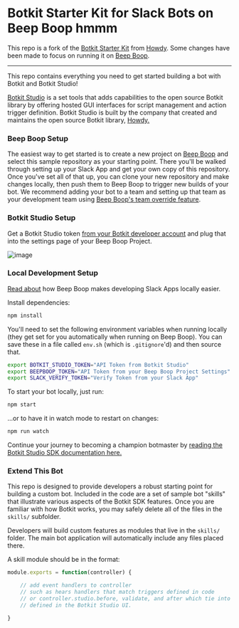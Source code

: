 # Botkit Starter Kit for Slack Bots on Beep Boop hmmm

This repo is a fork of the [Botkit Starter Kit](https://github.com/howdyai/botkit-starter-slack) from [Howdy](https://howdy.ai/).  Some changes have been made to focus on running it on [Beep Boop][beepboop].

---

This repo contains everything you need to get started building a bot with Botkit and Botkit Studio!

[Botkit Studio](https://studio.botkit.ai/) is a set tools that adds capabilities
to the open source Botkit library by offering hosted GUI interfaces for script
management and action trigger definition. Botkit Studio is built by the company
that created and maintains the open source Botkit library, [Howdy.](https://howdy.ai)

### Beep Boop Setup

The easiest way to get started is to create a new project on [Beep Boop](https://beepboophq.com/0_o/my-projects/new) and select this sample repository as your starting point. There you'll be walked through setting up your Slack App and get your own copy of this repository.  Once you've set all of that up, you can clone your new repository and make changes locally, then push them to Beep Boop to trigger new builds of your bot.  We recommend adding your bot to a team and setting up that team as your development team using [Beep Boop's team override feature](https://beepboophq.com/docs/article/testing-slack-integrations-locally).

### Botkit Studio Setup

Get a Botkit Studio token [from your Botkit developer account](https://studio.botkit.ai/) and plug that into the settings page of your Beep Boop Project.

![image](https://cloud.githubusercontent.com/assets/367275/22307301/ab83766c-e2ff-11e6-8162-6b6bc900bd08.png)

### Local Development Setup

[Read about](https://beepboophq.com/docs/article/testing-slack-integrations-locally) how Beep Boop makes developing Slack Apps locally easier.

Install dependencies:

```bash
npm install
```

You'll need to set the following environment variables when running locally (they get set for you automatically when running on Beep Boop).  You can save these in a file called `env.sh` (which is `.gitignore`'d) and then source that.

```bash
export BOTKIT_STUDIO_TOKEN="API Token from Botkit Studio"
export BEEPBOOP_TOKEN="API Token from your Beep Boop Project Settings"
export SLACK_VERIFY_TOKEN="Verify Token from your Slack App"
```

To start your bot locally, just run:

```bash
npm start
```

...or to have it in watch mode to restart on changes:


```bash
npm run watch
```

Continue your journey to becoming a champion botmaster by [reading the Botkit Studio SDK documentation here.](https://github.com/howdyai/botkit/blob/master/readme-studio.md)

### Extend This Bot

This repo is designed to provide developers a robust starting point for building a custom bot. Included in the code are a set of sample bot "skills" that illustrate various aspects of the Botkit SDK features.  Once you are familiar with how Botkit works, you may safely delete all of the files in the `skills/` subfolder.

Developers will build custom features as modules that live in the `skills/` folder. The main bot application will automatically include any files placed there.

A skill module should be in the format:

```javascript
module.exports = function(controller) {

    // add event handlers to controller
    // such as hears handlers that match triggers defined in code
    // or controller.studio.before, validate, and after which tie into triggers
    // defined in the Botkit Studio UI.

}
```

[beepboop]: https://beepboophq.com
